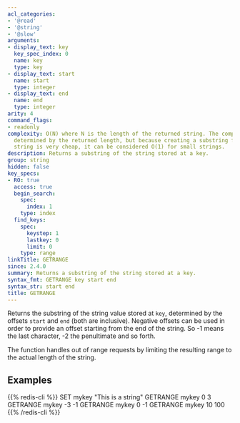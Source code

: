 ```yaml
---
acl_categories:
- '@read'
- '@string'
- '@slow'
arguments:
- display_text: key
  key_spec_index: 0
  name: key
  type: key
- display_text: start
  name: start
  type: integer
- display_text: end
  name: end
  type: integer
arity: 4
command_flags:
- readonly
complexity: O(N) where N is the length of the returned string. The complexity is ultimately
  determined by the returned length, but because creating a substring from an existing
  string is very cheap, it can be considered O(1) for small strings.
description: Returns a substring of the string stored at a key.
group: string
hidden: false
key_specs:
- RO: true
  access: true
  begin_search:
    spec:
      index: 1
    type: index
  find_keys:
    spec:
      keystep: 1
      lastkey: 0
      limit: 0
    type: range
linkTitle: GETRANGE
since: 2.4.0
summary: Returns a substring of the string stored at a key.
syntax_fmt: GETRANGE key start end
syntax_str: start end
title: GETRANGE
---
```

Returns the substring of the string value stored at `key`, determined by the
offsets `start` and `end` (both are inclusive).
Negative offsets can be used in order to provide an offset starting from the end
of the string.
So -1 means the last character, -2 the penultimate and so forth.

The function handles out of range requests by limiting the resulting range to
the actual length of the string.

## Examples

{{% redis-cli %}}
SET mykey "This is a string"
GETRANGE mykey 0 3
GETRANGE mykey -3 -1
GETRANGE mykey 0 -1
GETRANGE mykey 10 100
{{% /redis-cli %}}

